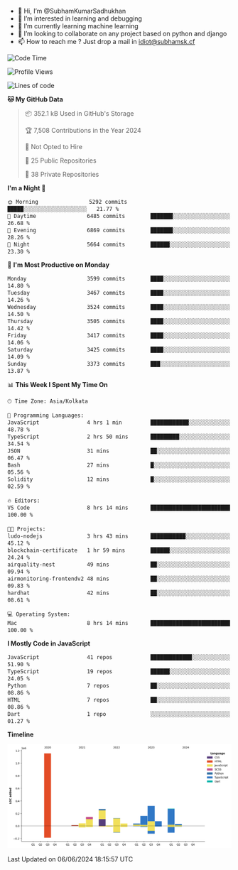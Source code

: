 - 👋 Hi, I’m @SubhamKumarSadhukhan
- 👀 I’m interested in learning and debugging
- 🌱 I’m currently learning machine learning
- 💞️ I’m looking to collaborate on any project based on python and django
- 📫 How to reach me ?
      Just drop a mail in idiot@subhamsk.cf

<!---
SubhamKumarSadhukhan/SubhamKumarSadhukhan is a ✨ special ✨ repository because its `README.md` (this file) appears on your GitHub profile.
You can click the Preview link to take a look at your changes.
--->


<!--START_SECTION:waka-->
![Code Time](http://img.shields.io/badge/Code%20Time-2%2C219%20hrs%2013%20mins-blue)

![Profile Views](http://img.shields.io/badge/Profile%20Views-0-blue)

![Lines of code](https://img.shields.io/badge/From%20Hello%20World%20I%27ve%20Written-2.7%20million%20lines%20of%20code-blue)

**🐱 My GitHub Data** 

> 📦 352.1 kB Used in GitHub's Storage 
 > 
> 🏆 7,508 Contributions in the Year 2024
 > 
> 🚫 Not Opted to Hire
 > 
> 📜 25 Public Repositories 
 > 
> 🔑 38 Private Repositories 
 > 
**I'm a Night 🦉** 

```text
🌞 Morning                5292 commits        █████░░░░░░░░░░░░░░░░░░░░   21.77 % 
🌆 Daytime                6485 commits        ███████░░░░░░░░░░░░░░░░░░   26.68 % 
🌃 Evening                6869 commits        ███████░░░░░░░░░░░░░░░░░░   28.26 % 
🌙 Night                  5664 commits        ██████░░░░░░░░░░░░░░░░░░░   23.30 % 
```
📅 **I'm Most Productive on Monday** 

```text
Monday                   3599 commits        ████░░░░░░░░░░░░░░░░░░░░░   14.80 % 
Tuesday                  3467 commits        ████░░░░░░░░░░░░░░░░░░░░░   14.26 % 
Wednesday                3524 commits        ████░░░░░░░░░░░░░░░░░░░░░   14.50 % 
Thursday                 3505 commits        ████░░░░░░░░░░░░░░░░░░░░░   14.42 % 
Friday                   3417 commits        ████░░░░░░░░░░░░░░░░░░░░░   14.06 % 
Saturday                 3425 commits        ████░░░░░░░░░░░░░░░░░░░░░   14.09 % 
Sunday                   3373 commits        ███░░░░░░░░░░░░░░░░░░░░░░   13.87 % 
```


📊 **This Week I Spent My Time On** 

```text
🕑︎ Time Zone: Asia/Kolkata

💬 Programming Languages: 
JavaScript               4 hrs 1 min         ████████████░░░░░░░░░░░░░   48.78 % 
TypeScript               2 hrs 50 mins       █████████░░░░░░░░░░░░░░░░   34.54 % 
JSON                     31 mins             ██░░░░░░░░░░░░░░░░░░░░░░░   06.47 % 
Bash                     27 mins             █░░░░░░░░░░░░░░░░░░░░░░░░   05.56 % 
Solidity                 12 mins             █░░░░░░░░░░░░░░░░░░░░░░░░   02.59 % 

🔥 Editors: 
VS Code                  8 hrs 14 mins       █████████████████████████   100.00 % 

🐱‍💻 Projects: 
ludo-nodejs              3 hrs 43 mins       ███████████░░░░░░░░░░░░░░   45.12 % 
blockchain-certificate   1 hr 59 mins        ██████░░░░░░░░░░░░░░░░░░░   24.24 % 
airquality-nest          49 mins             ██░░░░░░░░░░░░░░░░░░░░░░░   09.94 % 
airmonitoring-frontendv2 48 mins             ██░░░░░░░░░░░░░░░░░░░░░░░   09.83 % 
hardhat                  42 mins             ██░░░░░░░░░░░░░░░░░░░░░░░   08.61 % 

💻 Operating System: 
Mac                      8 hrs 14 mins       █████████████████████████   100.00 % 
```

**I Mostly Code in JavaScript** 

```text
JavaScript               41 repos            █████████████░░░░░░░░░░░░   51.90 % 
TypeScript               19 repos            ██████░░░░░░░░░░░░░░░░░░░   24.05 % 
Python                   7 repos             ██░░░░░░░░░░░░░░░░░░░░░░░   08.86 % 
HTML                     7 repos             ██░░░░░░░░░░░░░░░░░░░░░░░   08.86 % 
Dart                     1 repo              ░░░░░░░░░░░░░░░░░░░░░░░░░   01.27 % 
```



**Timeline**

![Lines of Code chart](https://raw.githubusercontent.com/SubhamKumarSadhukhan/SubhamKumarSadhukhan/main/assets/bar_graph.png)


 Last Updated on 06/06/2024 18:15:57 UTC
<!--END_SECTION:waka-->
